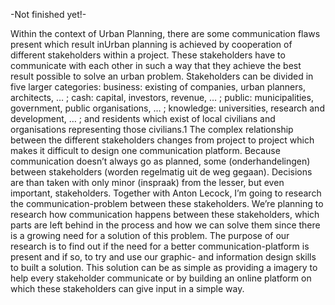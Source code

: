 -Not finished yet!-  
  
Within the context of Urban Planning, there are some communication flaws present which result inUrban planning is achieved by cooperation of different stakeholders within a project. These stakeholders have to communicate with each other in such a way that they achieve the best result possible to solve an urban problem. 
Stakeholders can be divided in five larger categories: business: existing of companies, urban planners, architects, … ; cash: capital, investors, revenue, … ; public: municipalities, government, public organisations, … ; knowledge: universities, research and development, … ; and residents which exist of local civilians and organisations representing those civilians.1 
The complex relationship between the different stakeholders changes from project to project which makes it difficult to design one communication platform. Because communication doesn’t always go as planned, some (onderhandelingen) between stakeholders (worden regelmatig uit de weg gegaan). Decisions are than taken with only minor (inspraak) from the lesser, but even important, stakeholders.
Together with Anton Lecock, I’m going to research the communication-problem between these stakeholders. We’re planning to research how communication happens between these stakeholders, which parts are left behind in the process and how we can solve them since there is a growing need for a solution of this problem. The purpose of our research is to find out if the need for a better communication-platform is present and if so, to try and use our graphic- and information design skills to built a solution.
This solution can be as simple as providing a imagery to help every stakeholder communicate or by building an online platform on which these stakeholders can give input in a simple way. 
